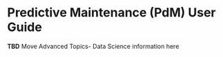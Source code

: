 # Predictive Maintenance (PdM) User Guide

**TBD** Move Advanced Topics-  Data Science information here